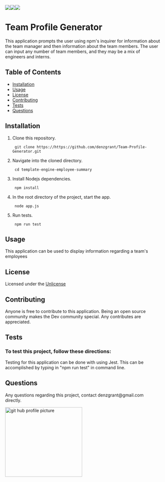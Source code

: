 

<img src="https://img.shields.io/badge/Node-12.16.3-brightgreen"><img src="https://img.shields.io/badge/-JavaScript-brightgreen"><img src="https://img.shields.io/github/followers/denzgrant?label=follow&style=social">
       
  <h1>Team Profile Generator</h1>
  <p>This application prompts the user using npm's inquirer for information about the team manager and then information about the team members. The user can input any number of team members, and they may be a mix of engineers and interns.
</p>
  <h2>Table of Contents</h2>
  <ul> 
   <li><a href="#Installation">Installation</a></li> 
   <li><a href="#Usage">Usage</a></li>   
   <li><a href="#License">License</a></li>   
   <li><a href="#Contributing">Contributing</a></li>   
   <li><a href="#Tests">Tests</a></li>   
   <li><a href="#Questions">Questions</a></li>                         
  </ul>
  <h2 id="Installation">Installation</h2>                         
  <p>
  <ol>
<li>Clone this repository.<pre><code> git <span class="hljs-keyword">clone</span> <span class="hljs-title">https</span>://https://github.com/denzgrant/Team-Profile-Generator.git
</code></pre></li>
<li>Navigate into the cloned directory.<pre><code> cd <span class="hljs-keyword">template</span>-engine-employee-summary
</code></pre></li>
<li>Install Nodejs dependencies.<pre><code> npm <span class="hljs-keyword">install</span>
</code></pre></li>
<li>In the root directory of the project, start the app.<pre><code> <span class="hljs-keyword">node</span> <span class="hljs-title">app</span>.js
</code></pre></li>
<li>Run tests.<pre><code> npm <span class="hljs-keyword">run</span><span class="bash"> <span class="hljs-built_in">test</span></span>
</code></pre></li>
</ol>
  <h2 id="Usage">Usage</h2>
  <p>This application can be used to display information regarding a team's employees</p> 
  <h2 id="License">License</h2>
  <p>Licensed under the <a href="./README.md">Unlicense</a></p>
  <h2 id="Contributing">Contributing</h2>
  <p>Anyone is free to contribute to this application. Being an open source community makes the Dev community special. Any contributes are appreciated. </p>
  <h2 id="Tests">Tests</h2>
  <h3>To test this project, follow these directions:</h3>
  <p>Testing for this application can be done with using Jest. This can be accomplished by typing in "npm run test" in command line. </p>
  <h2 id="Questions">Questions</h2>
  <p style="strong">Any questions regarding this project, contact denzgrant@gmail.com directly.</p> 
  <img src="https://avatars.githubusercontent.com/u/58059554?" alt="git hub profile picture" height="225" width="250"                    
  
